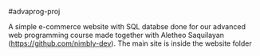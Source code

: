 #advaprog-proj

A simple e-commerce website with SQL databse done for our advanced web programming course made together with Aletheo Saquilayan (https://github.com/nimbly-dev).
The main site is inside the website folder


